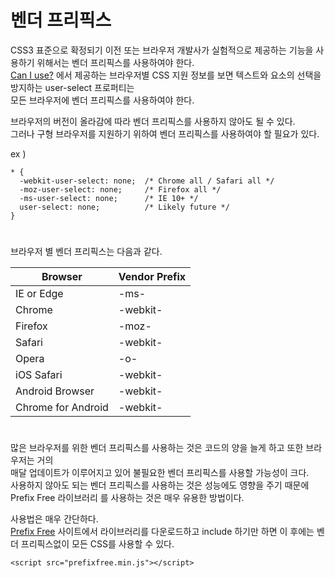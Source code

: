 # 벤더 프리픽스

CSS3 표준으로 확정되기 이전 또는 브라우저 개발사가 실험적으로 제공하는 기능을 사용하기 위해서는 벤더 프리픽스를 사용하여야 한다.    
<a href="https://caniuse.com/?search=chrome" target="blank">Can I use?</a> 에서 제공하는 브라우저별 CSS 지원 정보를 보면 텍스트와 요소의 선택을 방지하는 user-select 프로퍼티는   
모든 브라우저에 벤더 프리픽스를 사용하여야 한다.   

브라우저의 버전이 올라감에 따라 벤더 프리픽스를 사용하지 않아도 될 수 있다.   
그러나 구형 브라우저를 지원하기 위하여 벤더 프리픽스를 사용하여야 할 필요가 있다.

ex )
```
* {
  -webkit-user-select: none;  /* Chrome all / Safari all */
  -moz-user-select: none;     /* Firefox all */
  -ms-user-select: none;      /* IE 10+ */
  user-select: none;          /* Likely future */
}
```

#
브라우저 별 벤더 프리픽스는 다음과 같다.

| Browser | Vendor Prefix |
| --- | --- |
IE or Edge | -ms-
Chrome | -webkit-
Firefox | -moz-
Safari | -webkit-
Opera | -o-
iOS Safari | -webkit-
Android Browser | -webkit-
Chrome for Android | -webkit-
#

많은 브라우저를 위한 벤더 프리픽스를 사용하는 것은 코드의 양을 늘게 하고 또한 브라우저는 거의   
매달 업데이트가 이루어지고 있어 불필요한 벤더 프리픽스를 사용할 가능성이 크다.    
사용하지 않아도 되는 벤더 프리픽스를 사용하는 것은 성능에도 영향을 주기 때문에    
Prefix Free 라이브러리 를 사용하는 것은 매우 유용한 방법이다.

사용법은 매우 간단하다.   
<a href="https://projects.verou.me/prefixfree/" target="_blank">Prefix Free</a> 사이트에서 라이브러리를 다운로드하고 include 하기만 하면 이 후에는 벤더 프리픽스없이 모든 CSS를 사용할 수 있다.

```
<script src="prefixfree.min.js"></script>
```
